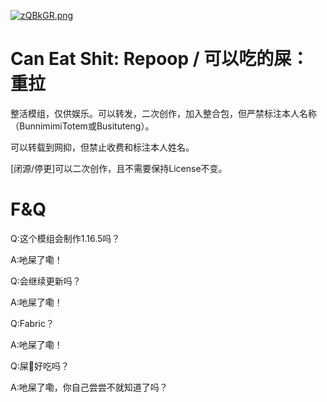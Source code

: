 [![zQBkGR.png](https://s1.ax1x.com/2022/11/21/zQBkGR.png)](https://imgse.com/i/zQBkGR)
# Can Eat Shit: Repoop / 可以吃的屎：重拉

整活模组，仅供娱乐。可以转发，二次创作，加入整合包，但严禁标注本人名称（BunnimimiTotem或Busituteng）。

可以转载到网抑，但禁止收费和标注本人姓名。

[闭源/停更]可以二次创作，且不需要保持License不变。

# F&Q
Q:这个模组会制作1.16.5吗？

A:吔屎了嘞！

Q:会继续更新吗？

A:吔屎了嘞！

Q:Fabric？

A:吔屎了嘞！

Q:屎💩好吃吗？

A:吔屎了嘞，你自己尝尝不就知道了吗？
